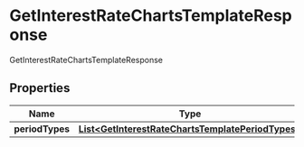 

# GetInterestRateChartsTemplateResponse

GetInterestRateChartsTemplateResponse
## Properties

Name | Type | Description | Notes
------------ | ------------- | ------------- | -------------
**periodTypes** | [**List&lt;GetInterestRateChartsTemplatePeriodTypes&gt;**](GetInterestRateChartsTemplatePeriodTypes.md) |  |  [optional]



